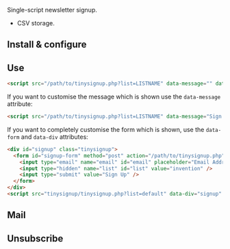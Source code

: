 Single-script newsletter signup.

 * CSV storage.

## Install & configure



## Use

```html
<script src="/path/to/tinysignup.php?list=LISTNAME" data-message="" data-div="" data-form=""></script>
```

If you want to customise the message which is shown use the `data-message` attribute:

```html
<script src="/path/to/tinysignup.php?list=LISTNAME" data-message="Sign up to my cool list!"></script>
```

If you want to completely customise the form which is shown, use the `data-form` and `data-div` attributes:

```html
<div id="signup" class="tinysignup">
  <form id="signup-form" method="post" action="/path/to/tinysignup.php">
    <input type="email" name="email" id="email" placeholder="Email Address" />
    <input type="hidden" name="list" id="list" value="invention" />
    <input type="submit" value="Sign Up" />
  </form>
</div>
<script src="tinysignup/tinysignup.php?list=default" data-div="signup" data-form="signup-form"></script>
```

## Mail

## Unsubscribe
